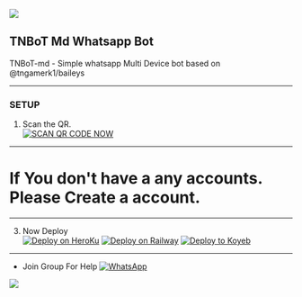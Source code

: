 <a><img src='https://i.imgur.com/LyHic3i.gif'/></a>
## TNBoT Md Whatsapp Bot
TNBoT-md - Simple whatsapp Multi Device bot based on @tngamerk1/baileys

***

### SETUP

1. Scan the QR.
    <br>
<a href='https://baileys-md-qr.herokuapp.com/deployment' target="_blank"><img alt='SCAN QR CODE NOW' src='https://img.shields.io/badge/Scan_qr-100000?style=for-the-badge&logo=scan&logoColor=white&labelColor=black&color=black'/></a>

***

# If You don't have a any accounts. Please Create a account.



***

3. Now Deploy
    <br>
[![Deploy on HeroKu](https://www.herokucdn.com/deploy/button.svg)](https://heroku.com/deploy?template=https://github.com/TNGamerk1/hermit-md)
[![Deploy on Railway](https://railway.app/button.svg)](https://railway.app/new/template/OfBG4v?referralCode=FCPg-T)
[![Deploy to Koyeb](https://www.koyeb.com/static/images/deploy/button.svg)](https://app.koyeb.com/deploy?type=git&repository=github.com/TNGamerk1/hermit-md&branch=main&name=tngamerk1)
***
* Join Group For Help
<a href="https://chat.whatsapp.com/EZ5h4MWwC0hGzUd15TXZtJ"><img alt="WhatsApp" src="https://img.shields.io/badge/-Whatsapp%20Group-black?style=for-the-badge&logo=whatsapp&logoColor=white"/></a>

<a><img src='https://i.imgur.com/LyHic3i.gif'/></a>
